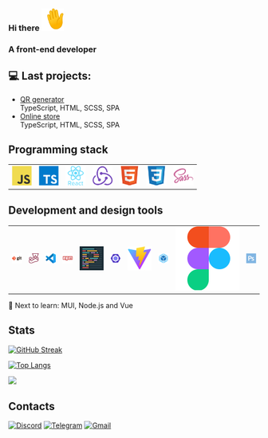 <h3> Hi there <img style="display: inline" src="./src/img/hi.gif" width="45"/> </h3>

### A front-end developer


## :computer: Last projects: 
<ul>
<li><a href="https://qr-word.netlify.app/">QR generator</a><br>
TypeScript, HTML, SCSS, SPA<br></li>
<li><a href="https://dairinka-greiner94-online-store.netlify.app/">Online store</a><br>
TypeScript, HTML, SCSS, SPA<br></li>
</ul>


## Programming stack
<table>
  <tr>
    <td><img src="https://github.com/devicons/devicon/blob/master/icons/javascript/javascript-original.svg" width="40" alt="Javascript" /></td>
    <td><img src="https://github.com/devicons/devicon/blob/master/icons/typescript/typescript-original.svg" width="40" alt="Typescript" /></td>
    <td><img src="https://github.com/devicons/devicon/blob/master/icons/react/react-original-wordmark.svg" width="40" alt="React" /></td>
    <td><img src="https://github.com/devicons/devicon/blob/master/icons/redux/redux-original.svg" width="40" alt="Redux" /></td>
    <td><img src="https://github.com/devicons/devicon/blob/master/icons/html5/html5-original.svg" width="40" alt="HTML5" /></td>
    <td><img src="https://github.com/devicons/devicon/blob/master/icons/css3/css3-original.svg" width="40" alt="CSS3" /></td>
    <td><img src="https://github.com/devicons/devicon/blob/master/icons/sass/sass-original.svg" width="40" alt="Sass" /></td>
  </tr>
</table>

## Development and design tools

<table>
  <tr>
    <td><img src="https://github.com/devicons/devicon/blob/master/icons/git/git-original-wordmark.svg" width="40" alt="GitHub" /></td>
    <td><img src="https://github.com/devicons/devicon/blob/master/icons/jest/jest-plain.svg" width="40" alt="Jest" /></td>
    <td><img src="https://github.com/devicons/devicon/blob/master/icons/vscode/vscode-original.svg" width="40" alt="VSCode" /></td>
    <td><img src="https://github.com/devicons/devicon/blob/master/icons/npm/npm-original-wordmark.svg" width="40" alt="Npm" /></td>
    <td><img src="./src/img/prettier.svg" alt="Prettier" /></td>
    <td><img src="https://github.com/devicons/devicon/blob/master/icons/eslint/eslint-original.svg" width="40" alt="ESLint" /></td>
    <td><img src="./src/img/vite.svg" alt="Vite" /></td>
    <td><img src="https://github.com/devicons/devicon/blob/master/icons/webpack/webpack-original.svg" width="40" alt="Webpack" /></td>
    <td><img src="https://github.com/devicons/devicon/blob/master/icons/figma/figma-original.svg" alt="Figma" /></td>
    <td><img src="https://github.com/devicons/devicon/blob/master/icons/photoshop/photoshop-plain.svg" width="40" alt="Photoshop" /></td>
  </tr>
</table>

🌱 Next to learn: MUI, Node.js and Vue


## Stats
[![GitHub Streak](https://github-readme-streak-stats.herokuapp.com?user=dairinka)](https://git.io/streak-stats)

[![Top Langs](https://github-readme-stats.vercel.app/api/top-langs/?username=dairinka&layout=compact)](https://github.com/anuraghazra/github-readme-stats)

<img src="https://www.codewars.com/users/dairinka_js/badges/large">

## Contacts
[![Discord](https://img.shields.io/badge/Discord-%40IrinaYehorova%235638-blue?style=flat-square-endpoint&logo=discord&logoColor=blue&labelColor=EEEEEE)](https://discordapp.com/users/970027137572683836)  [![Telegram](https://img.shields.io/badge/Telegram-%40IYehorova-blue?style=flat-square-endpoint&logo=telegram&logoColor=blue&labelColor=EEEEEE)](https://t.me/IYehorova) [![Gmail](https://img.shields.io/badge/Gmail-interest4me@gmail.com-red?style=flat-square-endpoint&logo=gmail&logoColor=red&labelColor=FFFFFF)](mailto:interest4me@gmail.com)

